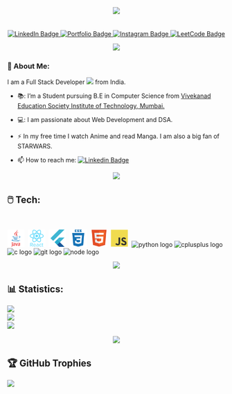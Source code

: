<div id="header" align="center">
  <img src="https://media.giphy.com/media/Nx0rz3jtxtEre/giphy.gif" width="550"/>
</div>
<br><br>

<div id="badges" align="center">
  <a href="https://www.linkedin.com/in/sanketjaiswal29/">
    <img src="https://img.shields.io/badge/LinkedIn-blue?style=for-the-badge&logo=linkedin&logoColor=white" alt="LinkedIn Badge"/>
  </a>
  <a href="https://sanketjaiswal.netlify.app/">
    <img src="https://img.shields.io/badge/Portfolio-White?style=for-the-badge&logo=react&logoColor=white" alt="Portfolio Badge"/>
  </a> 
  <a href="https://www.instagram.com/sanketjaiswal29/">
    <img src="https://img.shields.io/badge/Instagram-red?style=for-the-badge&logo=instagram&logoColor=white" alt="Instagram Badge"/>
  </a>
  <a href="https://leetcode.com/Sanket2912/">
    <img src="https://img.shields.io/badge/LeetCode-grey?style=for-the-badge&logo=leetcode&logoColor=yellow" alt="LeetCode Badge"/>
  </a>
</div>


<p  align="center">
<img src="https://user-images.githubusercontent.com/73097560/115834477-dbab4500-a447-11eb-908a-139a6edaec5c.gif">             
<br>

  
### 🤵‍ About Me:
I am a Full Stack Developer <img src="https://media.giphy.com/media/WUlplcMpOCEmTGBtBW/giphy.gif" width="40"> from India.
- 📚: I’m a Student pursuing B.E in Computer Science from <a href="https://ves.ac.in/">Vivekanad Education Society Institute of Technology, Mumbai.</a>

- 💻: I am passionate about Web Development and DSA.

- :zap: In my free time I watch Anime and read Manga. I am also a big fan of STARWARS.

- :mailbox: How to reach me: [![Linkedin Badge](https://img.shields.io/badge/linkedin-blue?style=flat&logo=Linkedin&logoColor=white)](https://www.linkedin.com/in/sanketjaiswal29/)
  


<p  align="center">
<img src="https://user-images.githubusercontent.com/73097560/115834477-dbab4500-a447-11eb-908a-139a6edaec5c.gif">             
<br>


## 🖱️ Tech:
<br>
<div>
  
  <img src="https://github.com/devicons/devicon/blob/master/icons/java/java-original-wordmark.svg" title="Java" alt="Java" width="40" height="40"/>&nbsp;
  <img src="https://github.com/devicons/devicon/blob/master/icons/react/react-original-wordmark.svg" title="React" alt="React" width="40" height="40"/>&nbsp;
  <img src="https://github.com/devicons/devicon/blob/master/icons/flutter/flutter-original.svg" title="Flutter" alt="Flutter" width="40" height="40"/>&nbsp;
  <img src="https://github.com/devicons/devicon/blob/master/icons/css3/css3-plain-wordmark.svg"  title="CSS3" alt="CSS" width="40" height="40"/>&nbsp;
  <img src="https://github.com/devicons/devicon/blob/master/icons/html5/html5-original.svg" title="HTML5" alt="HTML" width="40" height="40"/>&nbsp;
  <img src="https://github.com/devicons/devicon/blob/master/icons/javascript/javascript-original.svg" title="JavaScript" alt="JavaScript" width="40" height="40"/>&nbsp;
  <img src="https://cdn.jsdelivr.net/gh/devicons/devicon/icons/python/python-original.svg" height="40" width="52" alt="python logo"  />
  <img src="https://cdn.jsdelivr.net/gh/devicons/devicon/icons/cplusplus/cplusplus-plain.svg" height="40" width="52" alt="cplusplus logo"  />
  <img src="https://cdn.jsdelivr.net/gh/devicons/devicon/icons/c/c-plain.svg" height="40" width="52" alt="c logo"  />
  <img src="https://cdn.jsdelivr.net/gh/devicons/devicon/icons/git/git-plain.svg" height="40" width="52" alt="git logo"  />
  <img src="https://cdn.jsdelivr.net/gh/devicons/devicon/icons/nodejs/nodejs-plain.svg" height="40" width="52" alt="node logo"  />
</div>


<p  align="center">
<img src="https://user-images.githubusercontent.com/73097560/115834477-dbab4500-a447-11eb-908a-139a6edaec5c.gif">             
<br>

 

## 📊 Statistics:
![](https://github-readme-stats.vercel.app/api?username=SanketJ29&theme=blue-green&hide_border=false&include_all_commits=false&count_private=false)<br/>
![](https://github-readme-streak-stats.herokuapp.com/?user=SanketJ29&theme=blue-green&hide_border=false)<br/>
![](https://github-readme-stats.vercel.app/api/top-langs/?username=SanketJ29&theme=blue-green&hide_border=false&include_all_commits=false&count_private=false&layout=compact)

  
<p  align="center">
<img src="https://user-images.githubusercontent.com/73097560/115834477-dbab4500-a447-11eb-908a-139a6edaec5c.gif">             
<br>
  
 
## 🏆 GitHub Trophies
![](https://github-profile-trophy.vercel.app/?username=SanketJ29&theme=radical&no-frame=true&no-bg=false&margin-w=4)

